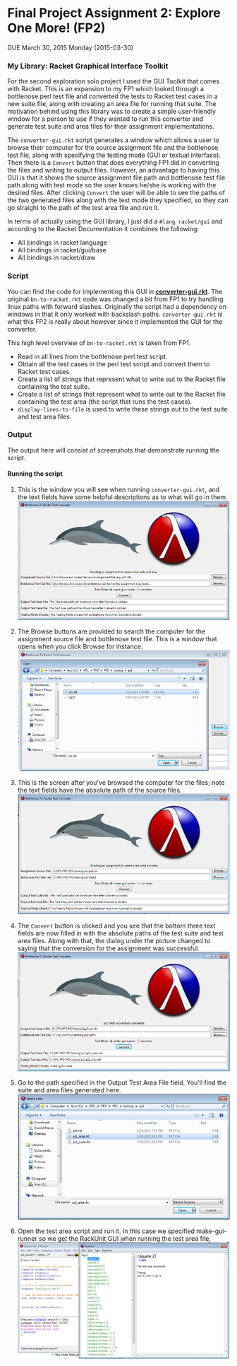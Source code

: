 # Final Project Assignment 2: Explore One More! (FP2) 
DUE March 30, 2015 Monday (2015-03-30)

### My Library: Racket Graphical Interface Toolkit

For the second exploration solo project I used the GUI Toolkit that comes with Racket. This is an expansion to my FP1 which looked through a bottlenose perl test file and converted the tests to Racket test cases in a new suite file, along with creating an area file for running that suite. The motivation behind using this library was to create a simple user-friendly window for a person to use if they wanted to run this converter and generate test suite and area files for their assignment implementations.

The `converter-gui.rkt` script generates a window which allows a user to browse their computer for the source assignment file and the bottlenose test file, along with specifying the testing mode (GUI or textual interface). Then there is a `Convert` button that does everything FP1 did in converting the files and writing to output files. However, an advantage to having this GUI is that it shows the source assignment file path and bottlenose test file path along with test mode so the user knows he/she is working with the desired files. After clicking `Convert` the user will be able to see the paths of the two generated files along with the test mode they specified, so they can go straight to the path of the test area file and run it.

In terms of actually using the GUI library, I just did a `#lang racket/gui` and according to the Racket Documentation it combines the following:
* All bindings in racket language
* All bindings in racket/gui/base
* All bindings in racket/draw

### Script

You can find the code for implementing this GUI in [**converter-gui.rkt**][gui-code-rkt]. The original `bn-to-racket.rkt` code was changed a bit from FP1 to try handling linux paths with forward slashes. Originally the script had a dependency on windows in that it only worked with backslash paths. `converter-gui.rkt` is what this FP2 is really about however since it implemented the GUI for the converter.

This high level overview of `bn-to-racket.rkt` is taken from FP1.
* Read in all lines from the bottlenose perl test script.
* Obtain all the test cases in the perl test script and convert them to Racket test cases.
* Create a list of strings that represent what to write out to the Racket file containing the test suite.
* Create a list of strings that represent what to write out to the Racket file containing the test area (the script that runs the test cases).
* `display-lines-to-file` is used to write these strings out to the test suite and test area files.

### Output

The output here will consist of screenshots that demonstrate running the script.

#### Running the script

1. This is the window you will see when running `converter-gui.rkt`, and the text fields have some helpful descriptions as to what will go in them.
![ss1.png](https://raw.githubusercontent.com/Dossar/FP2/master/demo/ss1.png)

2. The Browse buttons are provided to search the computer for the assignment source file and bottlenose test file. This is a window that opens when you click Browse for instance.
![ss2.png](https://raw.githubusercontent.com/Dossar/FP2/master/demo/ss2.png)

3. This is the screen after you've browsed the computer for the files; note the text fields have the absolute path of the source files.
![ss3.png](https://raw.githubusercontent.com/Dossar/FP2/master/demo/ss3.png)

4. The `Convert` button is clicked and you see that the bottom three text fields are now filled in with the absolute paths of the test suite and test area files. Along with that, the dialog under the picture changed to saying that the conversion for the assignment was successful.
![ss4.png](https://raw.githubusercontent.com/Dossar/FP2/master/demo/ss4.png)

5. Go to the path specified in the Output Test Area File field. You'll find the suite and area files generated here.
![ss5.png](https://raw.githubusercontent.com/Dossar/FP2/master/demo/ss5.png)

6. Open the test area script and run it. In this case we specified make-gui-runner so we get the RackUnit GUI when running the test area file.
![ss6.png](https://raw.githubusercontent.com/Dossar/FP2/master/demo/ss6.png)

<!-- Links -->
[gui-code-rkt]: https://github.com/Dossar/FP2/blob/master/converter-gui.rkt
